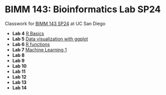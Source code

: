 # BIMM 143: Bioinformatics Lab SP24
Classwork for [BIMM 143 SP24](https://bioboot.github.io/bimm143_S24/) at UC San Diego

- **Lab 4** [R Basics](https://github.com/yvyu12/bimm143_github/tree/main/Class04)
- **Lab 5** [Data visualization with ggplot](https://github.com/yvyu12/bimm143_github/blob/main/Class05/Class05.md)
- **Lab 6** [R functions](https://github.com/yvyu12/bimm143_github/tree/main/Class06)
- **Lab 7** [Machine Learning 1](https://github.com/yvyu12/bimm143_github/tree/main/CLass07)
- **Lab 8** []()
- **Lab 9** []()
- **Lab 10** []()
- **Lab 11** []()
- **Lab 12** []()
- **Lab 13** []()
- **Lab 14** []()
